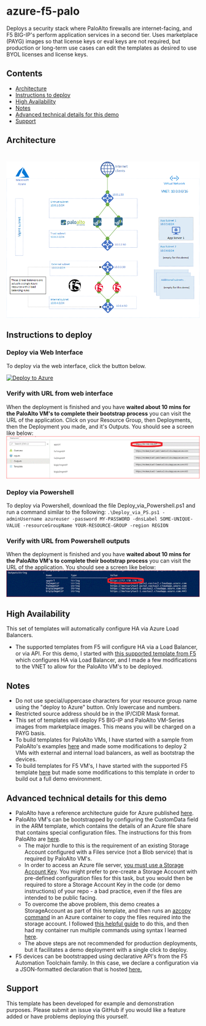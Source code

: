 # azure-f5-palo
Deploys a security stack where PaloAlto firewalls are internet-facing, and F5 BIG-IP's perform application services in a second tier. Uses marketplace (PAYG) images so that license keys or eval keys are not required, but production or long-term use cases can edit the templates as desired to use BYOL licenses and license keys.

## Contents
- [Architecture](#Architecture)
- [Instructions to deploy](#Instructions-to-deploy)
- [High Availability](#High-Availability)
- [Notes](#Notes)
- [Advanced technical details for this demo](#Advanced-technical-details-for-this-demo)
- [Support](#Support)

## Architecture<br> <br> 
![Image of Architecture](images/paloalto-bigip-azure.png)

## Instructions to deploy
### Deploy via Web Interface
To deploy via the web interface, click the button below.

[![Deploy to Azure](http://azuredeploy.net/deploybutton.png)](https://portal.azure.com/#create/Microsoft.Template/uri/https%3A%2F%2Fraw.githubusercontent.com%2Fmikeoleary%2Fazure-f5-palo%2Fmaster%2Fdeploy.json)

### Verify with URL from web interface
When the deployment is finished and you have <b>waited about 10 mins for the PaloAlto VM's to complete their bootstrap process</b> you can visit the URL of the application. Click on your Resource Group, then Deployments, then the Deployment you made, and it's Outputs. You should see a screen like below: </br>
![Image of outputs](images/outputs-gui.GIF)

### Deploy via Powershell
To deploy via Powershell, download the file Deploy_via_Powershell.ps1 and run a command similar to the following:
`.\Deploy_via_PS.ps1 -adminUsername azureuser -password MY-PASSWORD -dnsLabel SOME-UNIQUE-VALUE -resourceGroupName YOUR-RESOURCE-GROUP -region REGION`

### Verify with URL from Powershell outputs
When the deployment is finished and you have <b>waited about 10 mins for the PaloAlto VM's to complete their bootstrap process</b> you can visit the URL of the application. You should see a screen like below: </br>
![Image of outputs powershell](images/outputs-powershell.GIF)

## High Availability
This set of templates will automatically configure HA via Azure Load Balancers.
* The supported templates from F5 will configure HA via a Load Balancer, or via API. For this demo, I started with [this supported template from F5](https://github.com/F5Networks/f5-azure-arm-templates/tree/master/supported/failover/same-net/via-lb/3nic/new-stack/payg) which configures HA via Load Balancer, and I made a few modifications to the VNET to allow for the PaloAlto VM's to be deployed.

## Notes
* Do not use special/uppercase characters for your resource group name using the "deploy to Azure" button. Only lowercase and numbers.
* Restricted source address should be in the IP/CIDR Mask format.
* This set of templates will deploy F5 BIG-IP and PaloAlto VM-Series images from marketplace images. This means you will be charged on a PAYG basis.
* To build templates for PaloAlto VMs, I have started with a sample from PaloAlto's examples [here](https://github.com/PaloAltoNetworks/azure/tree/master/vmseries-avset) and made some modifications to deploy 2 VMs with external and internal load balancers, as well as bootstrap the devices.
* To build templates for F5 VM's, I have started with the supported F5 template [here](https://github.com/F5Networks/f5-azure-arm-templates/tree/master/supported/failover/same-net/via-lb/3nic/new-stack/payg) but made some modifications to this template in order to build out a full demo environment. 

## Advanced technical details for this demo
* PaloAlto have a reference architecture guide for Azure published [here](https://www.paloaltonetworks.com/resources/guides/azure-architecture-guide).
* PaloAlto VM's can be bootstrapped by configuring the CustomData field in the ARM template, which contains the details of an Azure file share that contains special configuration files. The instructions for this from PaloAlto are [here](https://docs.paloaltonetworks.com/vm-series/8-1/vm-series-deployment/bootstrap-the-vm-series-firewall/bootstrap-the-vm-series-firewall-in-azure). 
  * The major hurdle to this is the requirement of an existing Storage Account configured with a Files service (not a Blob service) that is required by PaloAlto VM's.
  * In order to access an Azure file server, [you must use a Storage Account Key](https://docs.microsoft.com/en-us/azure/storage/files/storage-how-to-use-files-windows). You might prefer to pre-create a Storage Account with pre-defined configuration files for this task, but you would then be required to store a Storage Account Key in the code (or demo instructions) of your repo - a bad practice, even if the files are intended to be public facing. 
  * To overcome the above problem, this demo creates a StorageAccount as part of this template, and then runs an [azcopy command](https://docs.microsoft.com/en-us/azure/storage/common/storage-ref-azcopy-copy) in an Azure container to copy the files required into the storage account. I followed [this helpful guide](https://samcogan.com/run-scripts-in-arm-deployments-with-aci) to do this, and then had my container run multiple commands using syntax I learned [here](https://docs.microsoft.com/en-us/azure/container-instances/container-instances-start-command#command-line-syntax).
  * The above steps are not recommended for production deployments, but it facilitates a demo deployment with a single click to deploy.
* F5 devices can be bootstrapped using declarative API's from the F5 Automation Toolchain family. In this case, we declare a configuration via a JSON-formatted declaration that is hosted [here.](https://github.com/mikeoleary/azure-f5-palo/blob/master/templates/f5/baseline.json)
## Support
This template has been developed for example and demonstration purposes. Please submit an issue via GitHub if you would like a feature added or have problems deploying this yourself.
